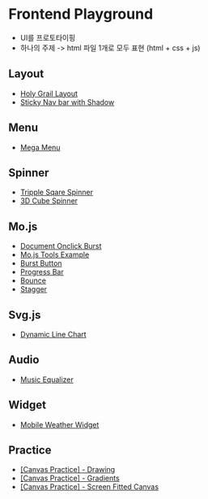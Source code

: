 # Frontend Playground

>
* UI를 프로토타이핑
* 하나의 주제 -> html 파일 1개로 모두 표현 (html + css + js)

## Layout

* [Holy Grail Layout](https://ahribori.github.io/frontend-playground/layout/flexbox-holy-grail-layout.html)
* [Sticky Nav bar with Shadow](https://ahribori.github.io/frontend-playground/layout/sticky-nav-with-shadow.html)

## Menu

* [Mega Menu](https://ahribori.github.io/frontend-playground/menu/megamenu.html)

## Spinner
* [Tripple Sqare Spinner](https://ahribori.github.io/frontend-playground/spinner/tripple-sqare-spinner.html)
* [3D Cube Spinner](https://ahribori.github.io/frontend-playground/spinner/3d-cube-spinner.html)

## Mo.js
* [Document Onclick Burst](https://ahribori.github.io/frontend-playground/mo.js/document-onclick-burst.html)
* [Mo.js Tools Example](https://ahribori.github.io/frontend-playground/mo.js/tools-example.html)
* [Burst Button](https://ahribori.github.io/frontend-playground/mo.js/burst-button.html)
* [Progress Bar](https://ahribori.github.io/frontend-playground/mo.js/progress-bar.html)
* [Bounce](https://ahribori.github.io/frontend-playground/mo.js/bounce.html)
* [Stagger](https://ahribori.github.io/frontend-playground/mo.js/stagger.html)

## Svg.js
* [Dynamic Line Chart](https://ahribori.github.io/frontend-playground/svg.js/dynamic-line-chart.html)

## Audio
* [Music Equalizer](https://ahribori.github.io/frontend-playground/audio/equalizer.html)

## Widget
* [Mobile Weather Widget](https://ahribori.github.io/frontend-playground/widget/weather_app.html)

## Practice
* [ [Canvas Practice] - Drawing](https://ahribori.github.io/frontend-playground/practice/canvas/drawing.html)
* [ [Canvas Practice] - Gradients](https://ahribori.github.io/frontend-playground/practice/canvas/gradients.html)
* [ [Canvas Practice] - Screen Fitted Canvas](https://ahribori.github.io/frontend-playground/practice/canvas/screen-fitted-canvas.html)